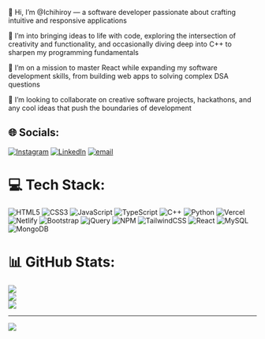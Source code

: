 👋 Hi, I’m @Ichihiroy — a software developer passionate about crafting intuitive and responsive applications

👀 I’m into bringing ideas to life with code, exploring the intersection of creativity and functionality, and occasionally diving deep into C++ to sharpen my programming fundamentals

🌱 I’m on a mission to master React while expanding my software development skills, from building web apps to solving complex DSA questions

💞️ I’m looking to collaborate on creative software projects, hackathons, and any cool ideas that push the boundaries of development





## 🌐 Socials:
[![Instagram](https://img.shields.io/badge/Instagram-%23E4405F.svg?logo=Instagram&logoColor=white)](https://instagram.com/ichihiroy) [![LinkedIn](https://img.shields.io/badge/LinkedIn-%230077B5.svg?logo=linkedin&logoColor=white)](https://linkedin.com/in/yunis-quliyev-24) [![email](https://img.shields.io/badge/Email-D14836?logo=gmail&logoColor=white)](mailto:realyanisquliyev@gmail.com) 

# 💻 Tech Stack:
![HTML5](https://img.shields.io/badge/html5-%23E34F26.svg?style=for-the-badge&logo=html5&logoColor=white) 
![CSS3](https://img.shields.io/badge/css3-%231572B6.svg?style=for-the-badge&logo=css3&logoColor=white)
![JavaScript](https://img.shields.io/badge/javascript-%23323330.svg?style=for-the-badge&logo=javascript&logoColor=%23F7DF1E) 
![TypeScript](https://img.shields.io/badge/typescript-%23007ACC.svg?style=for-the-badge&logo=typescript&logoColor=white) 
![C++](https://img.shields.io/badge/c++-%2300599C.svg?style=for-the-badge&logo=c%2B%2B&logoColor=white) 
![Python](https://img.shields.io/badge/python-3670A0?style=for-the-badge&logo=python&logoColor=ffdd54)
![Vercel](https://img.shields.io/badge/vercel-%23000000.svg?style=for-the-badge&logo=vercel&logoColor=white)
![Netlify](https://img.shields.io/badge/netlify-%23000000.svg?style=for-the-badge&logo=netlify&logoColor=#00C7B7)
![Bootstrap](https://img.shields.io/badge/bootstrap-%238511FA.svg?style=for-the-badge&logo=bootstrap&logoColor=white) 
![jQuery](https://img.shields.io/badge/jquery-%230769AD.svg?style=for-the-badge&logo=jquery&logoColor=white) 
![NPM](https://img.shields.io/badge/NPM-%23CB3837.svg?style=for-the-badge&logo=npm&logoColor=white) 
![TailwindCSS](https://img.shields.io/badge/tailwindcss-%2338B2AC.svg?style=for-the-badge&logo=tailwind-css&logoColor=white) 
![React](https://img.shields.io/badge/react-%2320232a.svg?style=for-the-badge&logo=react&logoColor=%2361DAFB) 
![MySQL](https://img.shields.io/badge/mysql-4479A1.svg?style=for-the-badge&logo=mysql&logoColor=white) 
![MongoDB](https://img.shields.io/badge/MongoDB-%234ea94b.svg?style=for-the-badge&logo=mongodb&logoColor=white)
# 📊 GitHub Stats:
![](https://github-readme-stats.vercel.app/api?username=ichihiroy&theme=merko&hide_border=false&include_all_commits=false&count_private=false)<br/>
![](https://nirzak-streak-stats.vercel.app/?user=ichihiroy&theme=merko&hide_border=false)<br/>
![](https://github-readme-stats.vercel.app/api/top-langs/?username=ichihiroy&theme=merko&hide_border=false&include_all_commits=false&count_private=false&layout=compact)

---
[![](https://visitcount.itsvg.in/api?id=ichihiroy&icon=0&color=0)](https://visitcount.itsvg.in)

<!-- Proudly created with GPRM ( https://gprm.itsvg.in ) -->
